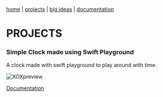 [home](https://sanduran.github.io) | [projects](https://sanduran.github.io/projects) | [big ideas](https://sanduran.github.io/big_ideas) | [documentation](https://sanduran.github.io/documentation)

# PROJECTS
### Simple Clock made using Swift Playground
A clock made with swift playground to play around with time.

![XOXpreview](https://sanduran.github.io/assets/swiftClock/swiftClockPreview.gif)

[Documentation](https://sanduran.github.io/documentation/swiftClock.md)
